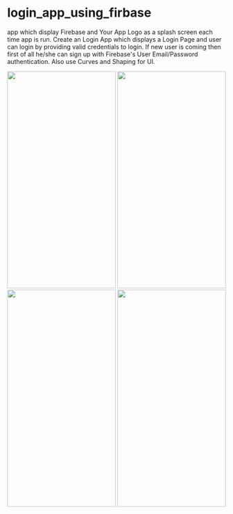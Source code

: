 # login_app_using_firbase


app which display Firebase and Your App Logo as a splash screen each time app is run. Create an Login App which displays a Login Page and user can login by providing valid credentials to login. If new user is coming then first of all he/she can sign up with Firebase's User Email/Password authentication. Also use Curves and Shaping for UI.

<img src = "https://user-images.githubusercontent.com/113701720/211754542-3e17b7a7-022c-43d0-bccb-e8782e182a76.png" height = 500 width = 250>
<img src = "https://user-images.githubusercontent.com/113701720/211754540-60d7a7f1-e569-442a-9deb-1318e740d037.png" height = 500 width = 250>
<img src = "https://user-images.githubusercontent.com/113701720/211754531-32ecdda4-9c0f-46f8-a745-fe37d07968f1.png" height = 500 width = 250>
<img src = "https://user-images.githubusercontent.com/113701720/211754546-5cf71704-12d7-49c3-a520-61d5f1ab29df.png" height = 500 width = 250>
